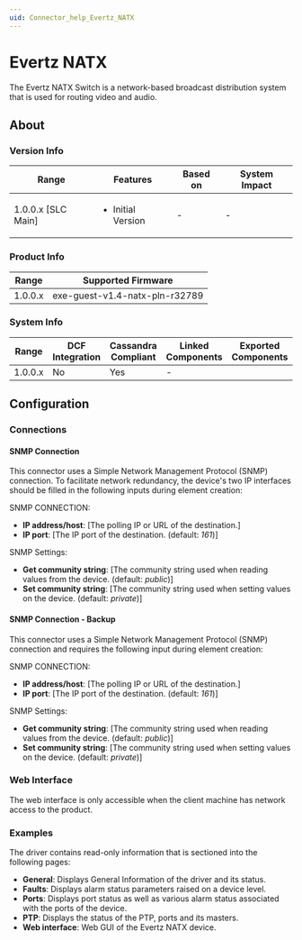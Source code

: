 ```yaml
---
uid: Connector_help_Evertz_NATX
---
```


# Evertz NATX

The Evertz NATX Switch is a network-based broadcast distribution system that is used for routing video and audio.

## About

### Version Info

|Range  |Features  |Based on  |System Impact  |
|---------|---------|---------|---------|
|1.0.0.x [SLC Main]     |<ul><li>Initial Version</li></ul>         |-         |-         |

### Product Info

|Range  |Supported Firmware  |
|---------|---------|
|1.0.0.x     |exe-guest-v1.4-natx-pln-r32789         |

### System Info

|Range  |DCF Integration  |Cassandra Compliant  |Linked Components  |Exported Components   |
|---------|---------|---------|---------|---------|
|1.0.0.x    |No       |Yes         |-         |   |

## Configuration

### Connections

#### SNMP Connection

This connector uses a Simple Network Management Protocol (SNMP) connection.
To facilitate network redundancy, the device's two IP interfaces should be filled in the following inputs during element creation:

SNMP CONNECTION:

- **IP address/host**: [The polling IP or URL of the destination.]
- **IP port**: [The IP port of the destination. (default: *161*)]


SNMP Settings:

- **Get community string**: [The community string used when reading values from the device. (default: *public*)]
- **Set community string**: [The community string used when setting values on the device. (default: *private*)]

#### SNMP Connection - Backup

This connector uses a Simple Network Management Protocol (SNMP) connection and requires the following input during element creation:

SNMP CONNECTION:

- **IP address/host**: [The polling IP or URL of the destination.]
- **IP port**: [The IP port of the destination. (default: *161*)]


SNMP Settings:

- **Get community string**: [The community string used when reading values from the device. (default: *public*)]
- **Set community string**: [The community string used when setting values on the device. (default: *private*)]

### Web Interface

The web interface is only accessible when the client machine has network access to the product.


### Examples

The driver contains read-only information that is sectioned into the following pages:

- **General**: Displays General Information of the driver and its status.
- **Faults**: Displays alarm status parameters raised on a device level.
- **Ports**: Displays port status as well as various alarm status associated with the ports of the device.
- **PTP**: Displays the status of the PTP, ports and its masters.
- **Web interface**: Web GUI of the Evertz NATX device.
